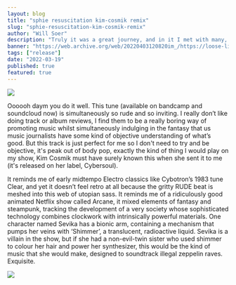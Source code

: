 ```yaml
---
layout: blog
title: "sphie resuscitation kim-cosmik remix"
slug: "sphie-resuscitation-kim-cosmik-remix"
author: "Will Soer"
description: "Truly it was a great journey, and in it I met with many, whom to know was to love; but whom never could I see again; for life has not space enough; and each must do his duty to the security and well-being of the Redoubt."
banner: "https://web.archive.org/web/20220403120820im_/https://loose-lips.co.uk/img/blog/62236a21df6f3/62236a21e07cc.jpg"
tags: ["release"]
date: "2022-03-19"
published: true
featured: true
---
```


[<img src="https://web.archive.org/web/20220403120820im_/https://loose-lips.co.uk/img/blog/62236a21df6f3/62236a21e07cc.jpg">](http://google.com.au/)

Oooooh daym you do it well. This tune (available on bandcamp and soundcloud now) is simultaneously so rude and so inviting. I really don’t like doing track or album reviews, I find them to be a really boring way of promoting music whilst simultaneously indulging in the fantasy that us music journalists have some kind of objective understanding of what’s good. But this track is just perfect for me so I don't need to try and be objective, it's peak out of body pop, exactly the kind of thing I would play on my show, Kim Cosmik must have surely known this when she sent it to me (it's released on her label, Cybersoul).

It reminds me of early midtempo Electro classics like Cybotron’s 1983 tune Clear, and yet it doesn’t feel retro at all because the gritty RUDE beat is meshed into this web of utopian sass. It reminds me of a ridiculously good animated Netflix show called Arcane, it mixed elements of fantasy and steampunk, tracking the development of a very society whose sophisticated technology combines clockwork with intrinsically powerful materials. One character named Sevika has a bionic arm, containing a mechanism that pumps her veins with ‘Shimmer’, a translucent, radioactive liquid. Sevika is a villain in the show, but if she had a non-evil-twin sister who used shimmer to colour her hair and power her synthesizer, this would be the kind of music that she would make, designed to soundtrack illegal zeppelin raves. Exquisite.

[<img src="https://web.archive.org/web/20220403120820im_/https://loose-lips.co.uk/img/wysiwyg/6246f1d6152a5.jpg">](http://google.com.au/)
